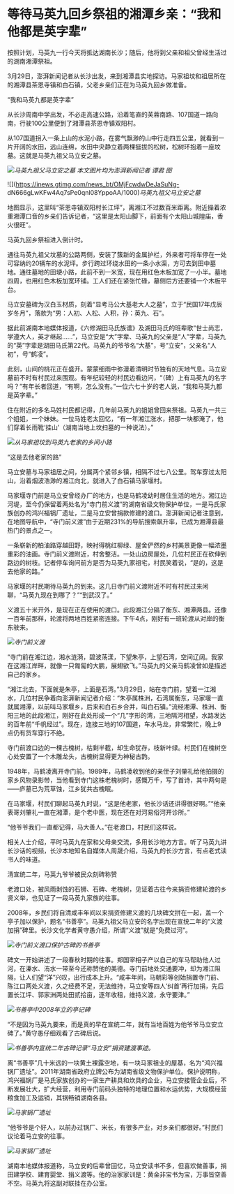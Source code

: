 # 等待马英九回乡祭祖的湘潭乡亲：“我和他都是英字辈”

按照计划，马英九一行今天将抵达湖南长沙；随后，他将到父亲和祖父曾经生活过的湖南湘潭祭祖。

3月29日，澎湃新闻记者从长沙出发，来到湘潭县实地探访。马家祖坟和祖居所在的湘潭县茶恩寺镇和白石镇，父老乡亲们正在为马英九回乡做准备。

“我和马英九都是英字辈”

从长沙周南中学出发，不必走高速公路，沿着笔直的芙蓉南路、107国道一路向南，行驶100公里便到了湘潭县茶恩寺镇双阳村。

从107国道拐入一条上山的水泥小路，在雾气飘渺的山中行走四五公里，就看到一片开阔的水田，远山连绵，水田中央静立着两棵挺拔的松树，松树环抱着一座坟墓。这就是马英九祖父马立安之墓。

![](https://inews.gtimg.com/news_bt/OHpa2WsnfzwgJRYXmo5jHEbtstHHwS8SAW86UF_JaRd48AA/1000)_马英九祖父马立安之墓
本文图片均为澎湃新闻记者 谭君 图_

![](https://inews.gtimg.com/news_bt/OMjFcwdwDeJaSuNg-
dN666gLwKFw4Aq7sPe0qnl08YppoAA/1000)_马英九祖父马立安之墓_

地图显示，这里叫“茶恩寺镇双阳村长江坪”，离湘江不过数百米距离。附近操着浓重湘潭口音的乡亲们告诉记者，“这里是太阳山脚下，前面有个太阳山城隍庙，香火很旺”。

马英九回乡祭祖进入倒计时。

通往马英九祖父坟墓的公路两侧，安装了簇新的金属护栏，外来者可将车停在一处可容纳约20辆车的水泥坪。步行跨过环绕水田的一条小水渠，方可去到田中墓地。通往墓地的田埂小路，此前不到一米宽，现在用红色木板加宽了一小半。墓地四周，也用红色木板加宽环铺。工人们还在紧张忙碌，墓侧后方还要铺一个木板平台。

马立安墓碑为汉白玉材质，刻着“显考马公大基老大人之墓”，立于“民国17年戊辰岁冬月”，落款为“男：人初、人松、人积，孙：英九、石”。

据此前湖南本地媒体报道，《六修湖田马氏族谱》及湖田马氏的班辈歌“世士尚志，学遵大人，英才继起……”，马立安是“大”字辈、马英九的父亲是“人”字辈，马英九的“英”字辈是湖田马氏第22代。马英九的爷爷名“大基”，号“立安”，父亲名“人初”，号“鹤凌”。

此刻，山间的桃花正在盛开。蒙蒙细雨中弥漫着清明时节独有的天地气息。马立安墓前不时有村民过来围观。有年纪较轻的村民边看边问，“（碑）上有马英九的名字吗？”有年长者回道，“有啊，怎么没有。”一位六七十岁的老人说，“我和马英九都是英字辈。”

住在附近的多名马姓村民都记得，几年前马英九的姐姐曾回来祭祖。马英九一共三个姐姐，一个妹妹。一位马姓老太回忆，“有一年湘江涨水，把那一块都淹了，他们穿着长雨靴‘挂山’（湖南当地上坟扫墓的一种说法）。”

![](https://inews.gtimg.com/news_bt/OBnzTxLm4kvqzcVzrO8pGrGlmsD1J1KLQUiJuiA3XIzvUAA/1000)_从马家祖坟到马英九老家的乡间小路_

“这是去他老家的路”

马立安墓与马家祖居之间，分属两个紧邻乡镇，相隔不过七八公里。驾车穿过太阳山，沿着烟波浩渺的湘江向北，就进入了白石镇马家堰村。

马家堰寺门前是马立安曾经办厂的地方，也是马鹤凌幼时居住生活的地方。湘江边河堤，至今仍保留着两处名为“寺门前义渡”的湖南省级文物保护单位，一是马氏家族创办的鸿兴福锅厂遗址，二是马立安曾捐款修建的渡口。澎湃新闻记者注意到，在地图导航中，“寺门前义渡”由于近期231%的导航搜索飙升率，已成为湘潭县最热门的景点之一。

一条崭新的柏油路穿越田野，映衬得桃红柳绿、屋舍俨然的乡村美景更像一幅浓墨重彩的油画。寺门前义渡附近，村舍整洁。一处山边房屋处，几位村民正在砍伸到路边的树枝。记者停车询问前方是否为马英九家祖宅，村民笑着说，“是的，这是去他家的路。”

马家堰的村民期待马英九的到来。这几日寺门前义渡附近不时有村民过来闲聊，“马英九现在到哪了？”“到武汉了。”

义渡五十米开外，是现在正在使用的渡口。此段湘江分隔了衡东、湘潭两县。还像一百年前那样，轮渡将两地百姓紧密连接。下午4点，刚好有一班轮渡从对岸的衡东驶来。

![](https://inews.gtimg.com/news_bt/OacSyxiyjbH_yD18slbjxrlZPQp6hQFUctwi9nFyxjvWsAA/1000)_寺门前义渡_

“寺门前在湘江边，湘水涟漪，碧波荡漾，下望朱亭，上望石湾，空间辽阔。我家在这湘江岸畔，就像一只匍匐的大鹏，展翅欲飞。”马英九的父亲马鹤凌曾如是描述自己的家乡。

“湘江北去，下面就是朱亭，上面是石湾。”3月29日，站在寺门前，望着一江湘水，几位村民争着向澎湃新闻记者介绍：“朱亭属株洲，石湾属衡东，马家堰一直就属湘潭，以前叫马家堰乡，后来和白石乡合并，叫白石镇。”流经湘潭、株洲、衡阳三地的此段湘江，刚好在此处形成一个“几”字形的湾，三地隔河相望，水路发达的百年前“千帆经过”。现在，连接三地的107国道，车水马龙，非常繁忙，晚上9点仍有货车穿行不绝。

寺门前渡口边的一棵古槐树，枯剩半截，却生命犹存，枝新叶绿。村民们在槐树空心处安置了一个木雕龙头，古槐树显得更为神秘古韵。

1948年，马鹤凌离开寺门前。1989年，马鹤凌收到他的亲侄子刘肇礼给他拍摄的家乡风物录影带，当他看到寺门这株老槐树时，感慨万千，写了首诗，其中两句是——庐墓已为荒草蚀，江乡犹共古槐眠。

在马家堰，村民们聊起马英九时说，“这是他老家，他长沙话还讲得很好啊。”“他亲表哥刘肇礼一直在湘潭，是个老中医，现在还在对河易俗河开诊所。”

“他爷爷我们一直都记得，马大善人。”在老渡口，村民们这样说。

相关人士介绍，平时马英九在家和父母亲交流，多用长沙地方方言。听了马英九讲长沙话的视频，长沙本地知名自媒体人周晟介绍，马英九的长沙方言，有点老式读书人的味道。

清宣统二年，马英九爷爷被民众刻碑称赞

老渡口处，被风雨剥蚀的石狮、石碑、老槐树，见证着古往今来捐资修建轮渡的乡贤义举，也见证了一段马英九家族的往事。

2008年，乡民们将自清咸丰年间以来捐资修建义渡的几块碑文拼在一起，盖一个亭子加以保护，题名“书善亭”。马英九祖父马立安的名字出现在宣统二年的“义渡加捐”碑里。长沙文化学者黄守愚介绍，所谓“义渡”就是“免费过河”。

![](https://inews.gtimg.com/news_bt/OIMVVcecqQ1qZscPfAjqrsqUz90zC1SCN0KemC_y5SujUAA/1000)_寺门前义渡口保护古碑的书善亭_

碑文一开始讲述了一段春秋时期的往事。郑国宰相子产以自己的车马帮助他人过河，在溱水、洧水一带至今还称赞他的美德。寺门前地处交通要冲，却为湘江阻隔，让人们望“洋”兴叹，出行成本上升。“咸丰年间，马朝彩等创始捐置寺门前、陈江口两处义渡，久之经费不足，无法维持，马立安等四人‘纠首’再行加捐，先后置长江坪、郭家洲两处田贰拾亩，逐年收租，维持义渡，永守要津。”

![](https://inews.gtimg.com/news_bt/OiIjbiRmcuKD8VAoykCCuvMePjDj6JNhQ8OfHyQ6ZW3Z0AA/1000)_书善亭中2008年立的亭记碑_

“不是因为马英九要来，而是真的早在宣统二年，就有当地百姓为他爷爷马立安立碑了。”黄守愚仔细观看了古碑后说。

![](https://inews.gtimg.com/news_bt/OqBZ0A459wvAIlKcKtZlw6T6rWT6J0M9Ipi40i0Bs-64wAA/1000)_书善亭内宣统二年古碑记录“马立安”捐资建渡事迹。_

离“书善亭”几十米远的一块黄土裸露空地，有一块马家祖业的屋基，名为“鸿兴福锅厂遗址”。2011年湖南省政府立牌公布为湖南省级文物保护单位。保护说明称，鸿兴福锅厂是马氏家族创办的一家生产耕具和炊具的企业，马立安接管企业后，不断发展壮大，扩大经营，利用寺门前码头独特的地理位置和水运优势，大规模经营粮食加工及运销，其锅畅销湖南各县。

![](https://inews.gtimg.com/news_bt/Oo8HBQ_vDxre4F57Y70Td9nGADwiMqJyRE19HJ1DQwzH4AA/1000)_马家锅厂遗址_

“他爷爷是个好人，以前办过锅厂、米长，有很多产业，对乡亲们都很好。”村民们议论着马立安的往事。

![](https://inews.gtimg.com/news_bt/O0f13tj93E_aaaeXoAMdyCBufvB_kTel8jUVBz56lXQHIAA/1000)_马家锅厂遗址_

湖南本地媒体报道称，马立安的后辈曾回忆，马立安读书不多，但喜欢做善事，捐田建学校、建育婴堂、捐义渡等。他的治家家训是：黄金非宝书为宝，万事皆空善不空。马英九将这副对联挂在办公室。

